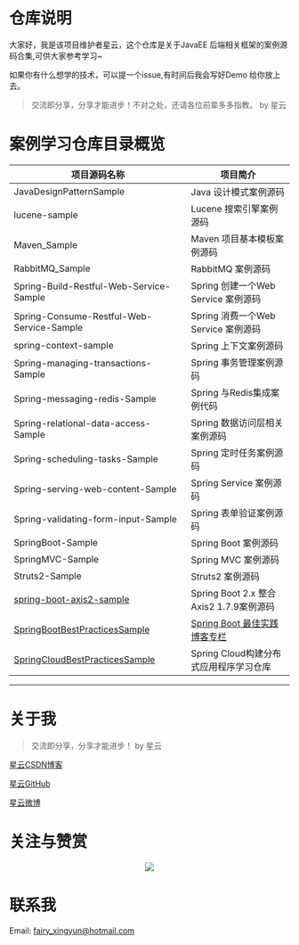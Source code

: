 # 仓库说明

大家好，我是该项目维护者星云，这个仓库是关于JavaEE 后端相关框架的案例源码合集,可供大家参考学习~

如果你有什么想学的技术，可以提一个issue,有时间后我会写好Demo 给你放上去。

> 交流即分享，分享才能进步！不对之处，还请各位前辈多多指教。  by 星云

# 案例学习仓库目录概览

项目源码名称 |项目简介 
---|---
JavaDesignPatternSample | Java 设计模式案例源码
lucene-sample| Lucene 搜索引擎案例源码
Maven_Sample|Maven 项目基本模板案例源码
RabbitMQ_Sample|RabbitMQ 案例源码
Spring-Build-Restful-Web-Service-Sample|Spring 创建一个Web Service 案例源码
Spring-Consume-Restful-Web-Service-Sample|Spring 消费一个Web Service 案例源码
spring-context-sample|Spring 上下文案例源码
Spring-managing-transactions-Sample|Spring 事务管理案例源码
Spring-messaging-redis-Sample|Spring 与Redis集成案例代码
Spring-relational-data-access-Sample|Spring 数据访问层相关案例源码
Spring-scheduling-tasks-Sample|Spring 定时任务案例源码
Spring-serving-web-content-Sample| Spring Service 案例源码
Spring-validating-form-input-Sample| Spring 表单验证案例源码
SpringBoot-Sample | Spring Boot 案例源码
SpringMVC-Sample  | Spring MVC 案例源码
Struts2-Sample    | Struts2 案例源码
[spring-boot-axis2-sample](https://github.com/geekxingyun/JavaEE-Framework-Sample/tree/master/SpringBoot-Sample/spring-boot-axis2-sample)| Spring Boot 2.x 整合Axis2 1.7.9案例源码
|[SpringBootBestPracticesSample](https://github.com/geekxingyun/SpringBootBestPracticesSample)|[Spring Boot 最佳实践博客专栏](https://xingyun.blog.csdn.net/article/category/9284593)|
|[SpringCloudBestPracticesSample](https://github.com/geekxingyun/SpringCloudBestPracticesSample)|Spring Cloud构建分布式应用程序学习仓库|

---

# 关于我

> 交流即分享，分享才能进步！ by 星云


[星云CSDN博客](https://blog.csdn.net/hadues)

[星云GitHub](https://github.com/geekxingyun)

[星云微博](https://weibo.com/xingyunsky)

# 关注与赞赏

<div align="center"><img src="https://github.com/geekxingyun/SpringBootBestPracticesSample/blob/master/assets/images/follow-me-and-award-me.png?raw=true"/></div>

# 联系我

Email: fairy_xingyun@hotmail.com

